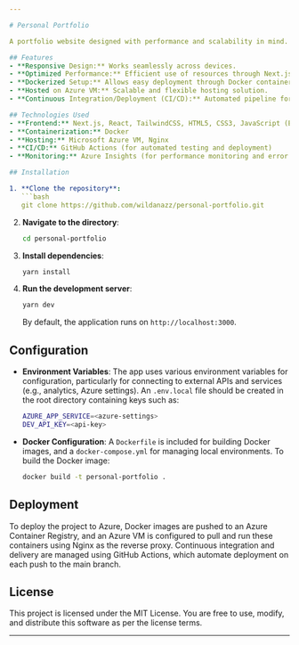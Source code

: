 ```yaml
---

# Personal Portfolio

A portfolio website designed with performance and scalability in mind. It utilizes modern web technologies to ensure responsiveness, speed, and a smooth user experience. The website serves as both a portfolio and a learning ground for implementing and experimenting with various web development practices.

## Features
- **Responsive Design:** Works seamlessly across devices.
- **Optimized Performance:** Efficient use of resources through Next.js' optimization features.
- **Dockerized Setup:** Allows easy deployment through Docker containers.
- **Hosted on Azure VM:** Scalable and flexible hosting solution.
- **Continuous Integration/Deployment (CI/CD):** Automated pipeline for deployment and updates.

## Technologies Used
- **Frontend:** Next.js, React, TailwindCSS, HTML5, CSS3, JavaScript (ES6+)
- **Containerization:** Docker
- **Hosting:** Microsoft Azure VM, Nginx
- **CI/CD:** GitHub Actions (for automated testing and deployment)
- **Monitoring:** Azure Insights (for performance monitoring and error tracking)

## Installation

1. **Clone the repository**:
   ```bash
   git clone https://github.com/wildanazz/personal-portfolio.git
   ```

2. **Navigate to the directory**:
   ```bash
   cd personal-portfolio
   ```

3. **Install dependencies**:
   ```bash
   yarn install
   ```

4. **Run the development server**:
   ```bash
   yarn dev
   ```

   By default, the application runs on `http://localhost:3000`.

## Configuration

- **Environment Variables**:
  The app uses various environment variables for configuration, particularly for connecting to external APIs and services (e.g., analytics, Azure settings). An `.env.local` file should be created in the root directory containing keys such as:
  
   ```bash
   AZURE_APP_SERVICE=<azure-settings>
   DEV_API_KEY=<api-key>
   ```

- **Docker Configuration**:
  A `Dockerfile` is included for building Docker images, and a `docker-compose.yml` for managing local environments. To build the Docker image:
   ```bash
   docker build -t personal-portfolio .
   ```

## Deployment

To deploy the project to Azure, Docker images are pushed to an Azure Container Registry, and an Azure VM is configured to pull and run these containers using Nginx as the reverse proxy. Continuous integration and delivery are managed using GitHub Actions, which automate deployment on each push to the main branch.

## License

This project is licensed under the MIT License. You are free to use, modify, and distribute this software as per the license terms.
  
---
```

